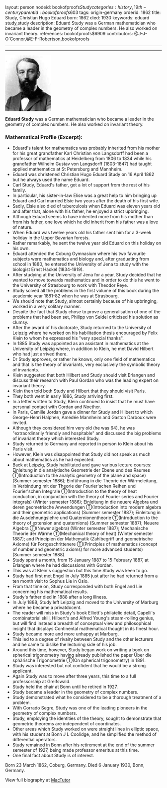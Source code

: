 layout: person
nodeid: bookofproofs$Study
categories: history,19th-century
parentid: bookofproofs$603
tags: origin-germany
orderid: 1862
title: Study, Christian Hugo Eduard
born: 1862
died: 1930
keywords: eduard study,study
description: Eduard Study was a German mathematician who became a leader in the geometry of complex numbers. He also worked on invariant theory.
references: bookofproofs$6909
contributors: @J-J-O'Connor,@E-F-Robertson,bookofproofs

---



---

![Study.jpg](https://github.com/bookofproofs/bookofproofs.github.io/blob/main/_sources/_assets/images/portraits/Study.jpg?raw=true)

**Eduard Study** was a German mathematician who became a leader in the geometry of complex numbers.  He also worked on invariant theory.

### Mathematical Profile (Excerpt):
* Eduard's talent for mathematics was probably inherited from his mother for his great grandfather Karl Christian von Langsdorff had been a professor of mathematics at Heidelberg from 1806 to 1834 while his grandfather Wilhelm Gustav von Langsdorff (1803-1847) had taught applied mathematics at St Petersburg and Mannheim.
* Eduard was christened Christian Hugo Eduard Study on 16 April 1862 but he always used the name Eduard.
* Carl Study, Eduard's father, got a lot of support from the rest of his family.
* In particular, his sister-in-law Elise was a great help to him bringing up Eduard and Carl married Elsie two years after the death of his first wife.
* Sadly, Elsie also died of tuberculosis when Eduard was eleven years old and after that, alone with his father, he enjoyed a strict upbringing.
* Although Eduard seems to have inherited more from his mother than from his father, one love which he did inherit from his father was a love of nature.
* When Eduard was twelve years old his father sent him for a 3-week holiday in the Upper Bavarian forests.
* Rather remarkably, he sent the twelve year old Eduard on this holiday on his own.
* Eduard attended the Coburg Gymnasium where his two favourite subjects were mathematics and biology and, after graduating from school in 1880, he entered the University of Jena to study with the biologist Ernst Häckel (1834-1919).
* After studying at the University of Jena for a year, Study decided that he wanted to move towards mathematics and in order to do this he went to the University of Strasbourg to work with Theodor Reye.
* Study solved all the problems in the first volume of this book during the academic year 1881-82 when he was at Strasbourg.
* We should note that Study, almost certainly because of his upbringing, worked in a very solitary manner.
* Despite the fact that Study chose to prove a generalisation of one of the problems that had been set, Philipp von Seidel criticised his solution as clumsy.
* After the award of his doctorate, Study returned to the University of Leipzig where he worked on his habilitation thesis encouraged by Felix Klein to whom he expressed his "very special thanks".
* In 1885 Study was appointed as an assistant in mathematics at the University of Leipzig where, in addition to Klein, he met David Hilbert who had just arrived there.
* Dr Study approves, or rather he knows, only one field of mathematics and that is the theory of invariants, very exclusively the symbolic theory of invariants.
* Klein suggested that both Hilbert and Study should visit Erlangen and discuss their research with Paul Gordan who was the leading expert on invariant theory.
* Klein then told both Study and Hilbert that they should visit Paris.
* They both went in early 1886, Study arriving first.
* In a letter written to Study, Klein continued to insist that he must have personal contact with Gordan and Noether.
* In Paris, Camille Jordan gave a dinner for Study and Hilbert to which George-Henri Halphen, Amédée Mannheim and Gaston Darboux were invited.
* Although they considered him very old (he was 64), he was "extraordinarily friendly and hospitable" and discussed the big problems of invariant theory which interested Study.
* Study returned to Germany and reported in person to Klein about his Paris visit.
* However, Klein was disappointed that Study did not speak as much about mathematics as he had expected.
* Back at Leipzig, Study habilitated and gave various lecture courses: Einleitung in die analytische Geometrie der Ebene und des Raumes Ⓣ(Introduction to the analytic geometry of the plane and space) (Summer semester 1886); Einführung in die Theorie der Wärmeleitung, in Verbindung mit der Theorie der Fourier'schen Reihen und Fourier'schen Integrale Ⓣ(Introduction to the theory of heat conduction, in conjunction with the theory of Fourier series and Fourier integrals) (Winter semester 1886); Einleitung in die neuere Algebra und deren geometrische Anwendungen Ⓣ(Introduction into modern algebra and their geometric applications) (Summer semester 1887); Einleitung in die Ausdehnungslehre und Quaternionentheorie Ⓣ(Introduction to the theory of extension and quaternions) (Summer semester 1887); Neuere Algebra Ⓣ(Newer algebra) (Winter semester 1887); Mechanische Theorie der Wärme Ⓣ(Mechanical theory of heat) (Winter semester 1887); and Principien der Mathematik (Zahlbegriff und geometrische Axiome) für Fortgeschrittenere Ⓣ(Principles of mathematics (concept of number and geometric axioms) for more advanced students) (Summer semester 1888).
* Study spent a month, from 15 January 1887 to 15 February 1887, at Erlangen where he had discussions with Gordan.
* This was at Klein's suggestion but this time Study was keen to go.
* Study had first met Engel in July 1885 just after he had returned from a ten month visit to Sophus Lie in Oslo.
* From that time on, Study corresponded with both Engel and Lie concerning his mathematical results.
* Study's father died in 1888 after a long illness.
* In July 1888, Study left Leipzig and moved to the University of Marburg where he became a privatdocent.
* The reader will miss in Study's book Elliott's philatelic detail, Capelli's combinatorial skill, Hilbert's and Alfred Young's steam-rolling genius, but will find instead a breadth of conceptual view and philosophical insight that displays Continental mathematical thought in its finest hour.
* Study became more and more unhappy at Marburg.
* This led to a degree of rivalry between Study and the other lecturers and he came to dislike the lecturing side of his job.
* Around this time, however, Study began work on writing a book on spherical trigonometry having already published the paper Über die sphärische Trigonometrie  Ⓣ(On spherical trigonometry) in 1891.
* Study was interested but not confident that he would be a strong applicant.
* Again Study was to move after three years, this time to a full professorship at Greifswald.
* Study held the chair at Bonn until he retired in 1927.
* Study became a leader in the geometry of complex numbers.
* Study demonstrated what he considered to be a thorough treatment of a problem.
* With Corrado Segre, Study was one of the leading pioneers in the geometry of complex numbers.
* Study, employing the identities of the theory, sought to demonstrate that geometric theorems are independent of coordinates.
* Other areas which Study worked on were straight lines in elliptic space, with his student at Bonn J L Coolidge, and he simplified the method of differential operators.
* Study remained in Bonn after his retirement at the end of the summer semester of 1927, being made professor emeritus at this time.
* One final fact about Study is of interest.

Born 23 March 1862, Coburg, Germany. Died 6 January 1930, Bonn, Germany.

View full biography at [MacTutor](https://mathshistory.st-andrews.ac.uk/Biographies/Study/)
